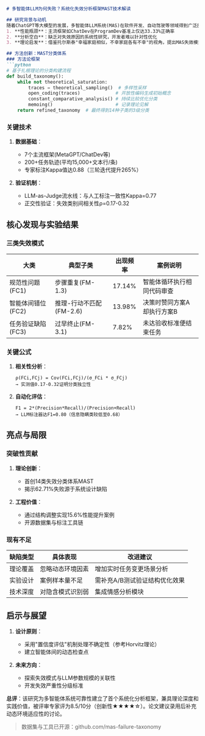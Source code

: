 ```markdown
# 多智能体LLM为何失败？系统化失效分析框架MAST技术解读

## 研究背景与动机
随着ChatGPT等大模型的发展，多智能体LLM系统(MAS)在软件开发、自动驾驶等领域得到广泛应用。但研究发现：
1. **性能瓶颈**：主流框架如ChatDev在ProgramDev基准上仅达33.33%正确率
2. **分析空白**：缺乏对失效原因的系统性研究，开发者难以针对性优化
3. **理论启发**：借鉴托尔斯泰"幸福家庭相似，不幸家庭各有不幸"的视角，提出MAS失效模式的多样性假说

## 方法创新：MAST分类体系
### 方法论框架
```python
# 基于扎根理论的分类构建流程
def build_taxonomy():
    while not theoretical_saturation:
        traces = theoretical_sampling()  # 多样性采样
        open_coding(traces)             # 开放性编码生成初始概念
        constant_comparative_analysis() # 持续比较优化分类
        memoing()                       # 记录理论见解
    return refined_taxonomy  # 最终得到14种子类的3级分类
```

### 关键技术
1. **数据基础**：
   - 7个主流框架(MetaGPT/ChatDev等)
   - 200+任务轨迹(平均15,000+文本行/条)
   - 专家标注Kappa值达0.88（三轮迭代提升265%）

2. **验证机制**：
   - LLM-as-Judge流水线：与人工标注一致性Kappa=0.77
   - 正交性验证：失效类别间相关性ρ=0.17-0.32

## 核心发现与实验结果
### 三类失效模式
| 大类 | 典型子类 | 出现频率 | 案例说明 |
|------|----------|----------|----------|
| 规范性问题(FC1) | 步骤重复(FM-1.3) | 17.14% | 智能体循环执行相同代码审查 |
| 智能体间错位(FC2) | 推理-行动不匹配(FM-2.6) | 13.98% | 决策时赞同方案A却执行方案B |
| 任务验证缺陷(FC3) | 过早终止(FM-3.1) | 7.82% | 未达验收标准便结束任务 |

### 关键公式
1. **相关性分析**：  
   ```
   ρ(FCi,FCj) = Cov(FCi,FCj)/(σ_FCi * σ_FCj)
   → 实测值0.17-0.32证明分类独立性
   ```

2. **自动化评估**：  
   ```
   F1 = 2*(Precision*Recall)/(Precision+Recall)
   → LLM标注器达F1=0.80（信息隐瞒类较低至0.68）
   ```

## 亮点与局限
### 突破性贡献
1. **理论创新**：  
   - 首创14类失效分类体系MAST  
   - 揭示62.71%失败源于系统设计缺陷  

2. **工程价值**：  
   - 通过结构调整实现15.6%性能提升案例  
   - 开源数据集与标注工具链  

### 现有不足
| 缺陷类型 | 具体表现 | 改进建议 |
|----------|----------|----------|
| 理论覆盖 | 忽略动态环境因素 | 增加实时任务变更场景分析 |
| 实验设计 | 案例样本量不足 | 需补充A/B测试验证结构优化效果 |
| 技术深度 | 对隐含模式识别弱 | 集成情感分析模块 |

## 启示与展望
1. **设计原则**：  
   - 采用"置信度评估"机制处理不确定性（参考Horvitz理论）  
   - 建立智能体间的动态检查点  

2. **未来方向**：  
   - 探索失效模式与LLM参数规模的关联性  
   - 开发失效严重性分级标准  

**总评**：该研究为多智能体系统可靠性建立了首个系统化分析框架，兼具理论深度和实践价值，被评审专家评为8.5/10分（创新性★★★★☆）。论文建议录用后补充动态环境适应性的讨论。

> 数据集与工具已开源：github.com/mas-failure-taxonomy
```